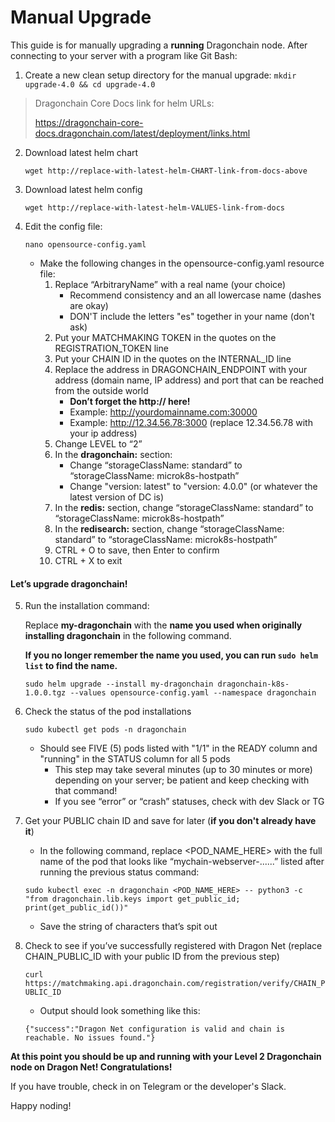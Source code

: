 # Manual Upgrade 

This guide is for manually upgrading a **running** Dragonchain node. After connecting to your server with a program like Git Bash:

1. Create a new clean setup directory for the manual upgrade:
	```mkdir upgrade-4.0 && cd upgrade-4.0```

> Dragonchain Core Docs link for helm URLs:
>
> https://dragonchain-core-docs.dragonchain.com/latest/deployment/links.html


2. Download latest helm chart

    ```wget http://replace-with-latest-helm-CHART-link-from-docs-above```

3. Download latest helm config

    ```wget http://replace-with-latest-helm-VALUES-link-from-docs```

4. Edit the config file:

    ```nano opensource-config.yaml```
    
	- Make the following changes in the opensource-config.yaml resource file:
		1. Replace “ArbitraryName” with a real name (your choice)
			- Recommend consistency and an all lowercase name (dashes are okay)
			- DON'T include the letters "es" together in your name (don't ask)
		2. Put your MATCHMAKING TOKEN in the quotes on the REGISTRATION_TOKEN line
		3. Put your CHAIN ID in the quotes on the INTERNAL_ID line
		4. Replace the address in DRAGONCHAIN_ENDPOINT with your address (domain name, IP address) and port that can be reached from the outside world
			- **Don’t forget the http:// here!**
			- Example: http://yourdomainname.com:30000
			- Example: http://12.34.56.78:3000 (replace 12.34.56.78 with your ip address)
		5. Change LEVEL to “2”
		6. In the **dragonchain:** section:
			- Change “storageClassName: standard” to “storageClassName: microk8s-hostpath”
			- Change "version: latest" to "version: 4.0.0" (or whatever the latest version of DC is)
		7. In the **redis:** section, change “storageClassName: standard” to “storageClassName: microk8s-hostpath”
		8. In the **redisearch:** section, change “storageClassName: standard” to “storageClassName: microk8s-hostpath”
		9. CTRL + O to save, then Enter to confirm
		10. CTRL + X to exit


#### Let’s upgrade dragonchain!


5. Run the installation command:

    Replace **my-dragonchain** with the **name you used when originally installing dragonchain** in the following command. 
    
    **If you no longer remember the name you used, you can run `sudo helm list` to find the name.**

    ```sudo helm upgrade --install my-dragonchain dragonchain-k8s-1.0.0.tgz --values opensource-config.yaml --namespace dragonchain```

6. Check the status of the pod installations

    ```sudo kubectl get pods -n dragonchain```
    
	- Should see FIVE (5) pods listed with "1/1" in the READY column and "running" in the STATUS column for all 5 pods
		- This step may take several minutes (up to 30 minutes or more) depending on your server; be patient and keep checking with that command!
		- If you see “error” or “crash” statuses, check with dev Slack or TG

7. Get your PUBLIC chain ID and save for later (**if you don't already have it**)
	- In the following command, replace <POD_NAME_HERE> with the full name of the pod that looks like “mychain-webserver-......” listed after running the previous status command:

    ```sudo kubectl exec -n dragonchain <POD_NAME_HERE> -- python3 -c "from dragonchain.lib.keys import get_public_id; print(get_public_id())"```

	- Save the string of characters that’s spit out

8. Check to see if you’ve successfully registered with Dragon Net (replace CHAIN_PUBLIC_ID with your public ID from the previous step)

    ```curl https://matchmaking.api.dragonchain.com/registration/verify/CHAIN_PUBLIC_ID```
    
	- Output should look something like this:
  
    ```{"success":"Dragon Net configuration is valid and chain is reachable. No issues found."}```

**At this point you should be up and running with your Level 2 Dragonchain node on Dragon Net! Congratulations!**

If you have trouble, check in on Telegram or the developer's Slack. 

Happy noding!
